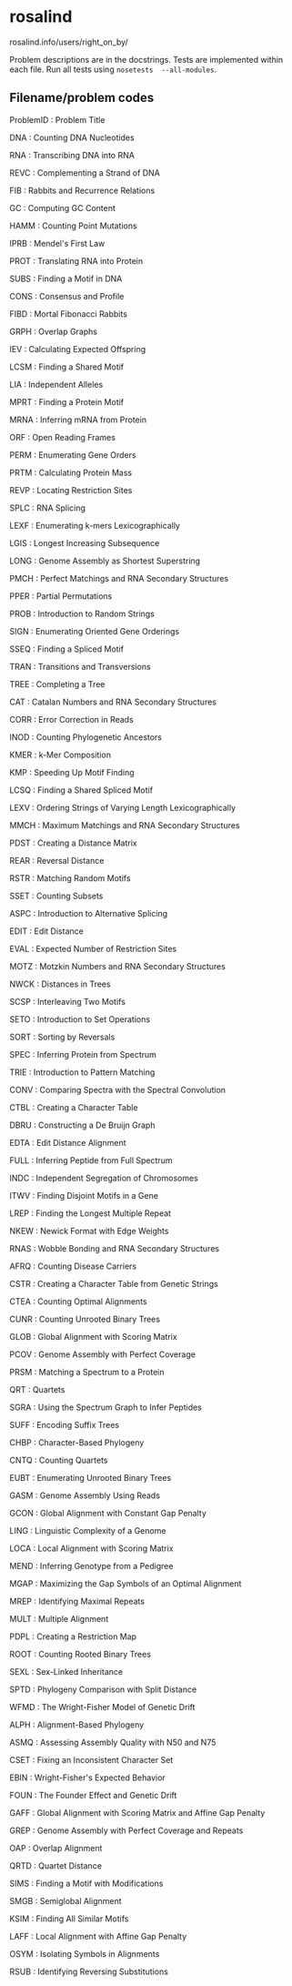 # rosalind
rosalind.info/users/right_on_by/

Problem descriptions are in the docstrings. Tests are
implemented within each file. Run all tests using ``nosetests 
--all-modules``.

## Filename/problem codes

ProblemID : Problem Title

DNA 	:	Counting DNA Nucleotides

RNA 	:	Transcribing DNA into RNA	

REVC	:	Complementing a Strand of DNA	

FIB		:	Rabbits and Recurrence Relations	

GC  	:	Computing GC Content

HAMM	:	Counting Point Mutations	

IPRB	:	Mendel's First Law	

PROT	:	Translating RNA into Protein	

SUBS	:	Finding a Motif in DNA	

CONS	:	Consensus and Profile	

FIBD	:	Mortal Fibonacci Rabbits	

GRPH	:	Overlap Graphs	

IEV 	:	Calculating Expected Offspring	

LCSM	:	Finding a Shared Motif

LIA 	:	Independent Alleles

MPRT	:	Finding a Protein Motif

MRNA	:	Inferring mRNA from Protein

ORF 	:	Open Reading Frames

PERM	:	Enumerating Gene Orders

PRTM	:	Calculating Protein Mass

REVP	:	Locating Restriction Sites

SPLC	:	RNA Splicing

LEXF	:	Enumerating k-mers Lexicographically

LGIS	:	Longest Increasing Subsequence

LONG	:	Genome Assembly as Shortest Superstring

PMCH	:	Perfect Matchings and RNA Secondary Structures

PPER	:	Partial Permutations

PROB	:	Introduction to Random Strings

SIGN	:	Enumerating Oriented Gene Orderings

SSEQ	:	Finding a Spliced Motif

TRAN	:	Transitions and Transversions

TREE	:	Completing a Tree

CAT 	:	Catalan Numbers and RNA Secondary Structures

CORR	:	Error Correction in Reads

INOD	:	Counting Phylogenetic Ancestors

KMER	:	k-Mer Composition

KMP 	:	Speeding Up Motif Finding

LCSQ	:	Finding a Shared Spliced Motif

LEXV	:	Ordering Strings of Varying Length Lexicographically

MMCH	:	Maximum Matchings and RNA Secondary Structures

PDST	:	Creating a Distance Matrix

REAR	:	Reversal Distance

RSTR	:	Matching Random Motifs

SSET	:	Counting Subsets

ASPC	:	Introduction to Alternative Splicing

EDIT	:	Edit Distance

EVAL	:	Expected Number of Restriction Sites

MOTZ	:	Motzkin Numbers and RNA Secondary Structures

NWCK	:	Distances in Trees

SCSP	:	Interleaving Two Motifs

SETO	:	Introduction to Set Operations

SORT	:	Sorting by Reversals

SPEC	:	Inferring Protein from Spectrum

TRIE	:	Introduction to Pattern Matching

CONV	:	Comparing Spectra with the Spectral Convolution

CTBL	:	Creating a Character Table

DBRU	:	Constructing a De Bruijn Graph

EDTA	:	Edit Distance Alignment

FULL	:	Inferring Peptide from Full Spectrum

INDC	:	Independent Segregation of Chromosomes

ITWV	:	Finding Disjoint Motifs in a Gene

LREP	:	Finding the Longest Multiple Repeat

NKEW	:	Newick Format with Edge Weights

RNAS	:	Wobble Bonding and RNA Secondary Structures

AFRQ	:	Counting Disease Carriers

CSTR	:	Creating a Character Table from Genetic Strings

CTEA	:	Counting Optimal Alignments

CUNR	:	Counting Unrooted Binary Trees

GLOB	:	Global Alignment with Scoring Matrix

PCOV	:	Genome Assembly with Perfect Coverage

PRSM	:	Matching a Spectrum to a Protein

QRT 	:	Quartets

SGRA	:	Using the Spectrum Graph to Infer Peptides

SUFF	:	Encoding Suffix Trees

CHBP	:	Character-Based Phylogeny

CNTQ	:	Counting Quartets

EUBT	:	Enumerating Unrooted Binary Trees

GASM	:	Genome Assembly Using Reads

GCON	:	Global Alignment with Constant Gap Penalty

LING	:	Linguistic Complexity of a Genome

LOCA	:	Local Alignment with Scoring Matrix

MEND	:	Inferring Genotype from a Pedigree

MGAP	:	Maximizing the Gap Symbols of an Optimal Alignment

MREP	:	Identifying Maximal Repeats

MULT	:	Multiple Alignment

PDPL	:	Creating a Restriction Map

ROOT	:	Counting Rooted Binary Trees

SEXL	:	Sex-Linked Inheritance

SPTD	:	Phylogeny Comparison with Split Distance

WFMD	:	The Wright-Fisher Model of Genetic Drift

ALPH	:	Alignment-Based Phylogeny

ASMQ	:	Assessing Assembly Quality with N50 and N75

CSET	:	Fixing an Inconsistent Character Set

EBIN	:	Wright-Fisher's Expected Behavior

FOUN	:	The Founder Effect and Genetic Drift

GAFF	:	Global Alignment with Scoring Matrix and Affine Gap Penalty

GREP	:	Genome Assembly with Perfect Coverage and Repeats

OAP 	:	Overlap Alignment

QRTD	:	Quartet Distance

SIMS	:	Finding a Motif with Modifications

SMGB	:	Semiglobal Alignment

KSIM	:	Finding All Similar Motifs

LAFF	:	Local Alignment with Affine Gap Penalty

OSYM	:	Isolating Symbols in Alignments

RSUB	:	Identifying Reversing Substitutions
